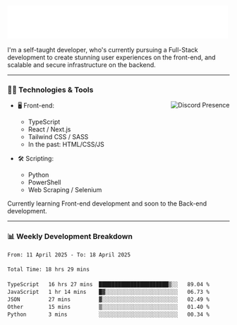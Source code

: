 <img src="assets/wave.svg" alt=":wave:" />

I'm a self-taught developer, who's currently pursuing a Full-Stack development to create stunning user experiences on the front-end, and scalable and secure infrastructure on the backend.

---

### 🧑‍💻 Technologies & Tools

<a href="https://discord.com/users/414304208649453568" target="_blank" rel="nofollow">
   <img src="https://lanyard-profile-readme.vercel.app/api/414304208649453568?idleMessage=Probably%20doing%20something%20else..." alt="Discord Presence" align="right">
</a>

- 🖥️ Front-end:

  - TypeScript
  - React / Next.js
  - Tailwind CSS / SASS
  - In the past: HTML/CSS/JS

- 🛠 Scripting:

  - Python
  - PowerShell
  - Web Scraping / Selenium

Currently learning Front-end development and soon to the Back-end development.

---

### 📊 Weekly Development Breakdown

<!--START_SECTION:waka-->

```txt
From: 11 April 2025 - To: 18 April 2025

Total Time: 18 hrs 29 mins

TypeScript   16 hrs 27 mins  ██████████████████████▒░░   89.04 %
JavaScript   1 hr 14 mins    █▓░░░░░░░░░░░░░░░░░░░░░░░   06.73 %
JSON         27 mins         ▓░░░░░░░░░░░░░░░░░░░░░░░░   02.49 %
Other        15 mins         ▒░░░░░░░░░░░░░░░░░░░░░░░░   01.40 %
Python       3 mins          ░░░░░░░░░░░░░░░░░░░░░░░░░   00.34 %
```

<!--END_SECTION:waka-->
